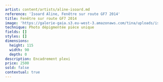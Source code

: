 ```yaml
---
artist: content/artists/aline-isoard.md
reference: 'Isoard Aline, Fenêtre sur route GF7 2014'
title: Fenêtre sur route GF7 2014
image: 'https://galerie-gaia.s3.eu-west-3.amazonaws.com/tina/uploads/isoard-aline/fenêtre sur route GF7-2014,115x90plexi.jpg'
technique: Photo dépigmentée pièce unique
fields: []
styles: []
dimensions:
  height: 115
  width: 90
  depth: 0
description: Encadrement plexi
price: 2500
sold: false
contextual: true
---
```


